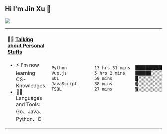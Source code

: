 
## Hi I'm Jin Xu 👋
![](https://komarev.com/ghpvc/?username=jiayouxujin&color=brightgreen&label=PROFILE+VIEWS)



<table align="center">
<tr>
<td valign="top" width="60%">

#### 🏋️‍♀️ <a href="https://github.com/jiayouxujin" target="_blank">Talking about Personal Stuffs</a>
<!-- recent_releases starts -->

- ⚡  I'm now learning CS-Knowledges.  
- 🏊‍♂️ Languages and Tools: Go、Java、Python、C
<!-- recent_releases ends -->
</td>
<td>
 
<!--START_SECTION:waka-->

```txt
Python           13 hrs 31 mins  ███████████████▓░░░░░░░░░   63.06 %
Vue.js           5 hrs 2 mins    ██████░░░░░░░░░░░░░░░░░░░   23.46 %
SQL              59 mins         █░░░░░░░░░░░░░░░░░░░░░░░░   04.63 %
JavaScript       38 mins         ▓░░░░░░░░░░░░░░░░░░░░░░░░   03.03 %
TSQL             27 mins         ▓░░░░░░░░░░░░░░░░░░░░░░░░   02.17 %
```

<!--END_SECTION:waka-->
 
</td>
</tr>
</table>





